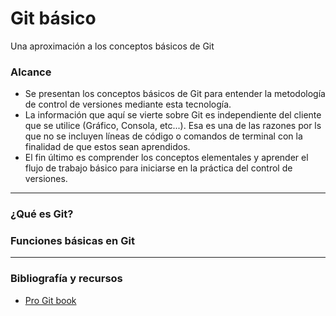 # Git básico
Una aproximación a los conceptos básicos de Git

### Alcance
- Se presentan los conceptos básicos de Git para entender la metodología de control de versiones mediante esta tecnología.
- La información que aquí se vierte sobre Git es independiente del cliente que se utilice (Gráfico, Consola, etc...). Esa es una de las razones por ls que no se incluyen líneas de código o comandos de terminal con la finalidad de que estos sean aprendidos. 
- El fin último es comprender los conceptos elementales y aprender el flujo de trabajo básico para iniciarse en la práctica del control de versiones.

---

### ¿Qué es Git?


### Funciones básicas en Git


---
### Bibliografía y recursos
- [Pro Git book](https://git-scm.com/book/en/v2)

